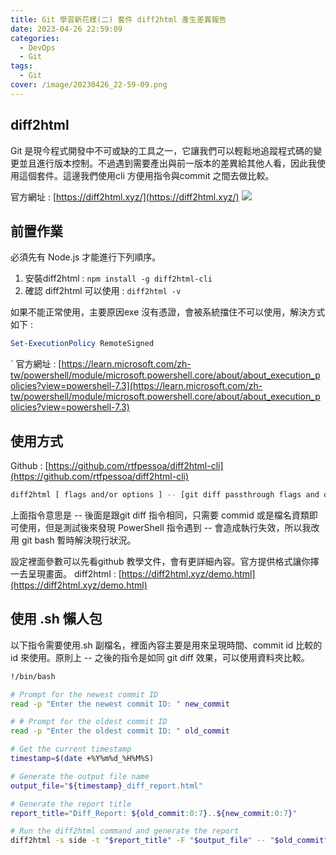 ```yaml
---
title: Git 學習新花樣(二) 套件 diff2html 產生差異報告
date: 2023-04-26 22:59:09
categories: 
  - DevOps
  - Git
tags: 
  - Git
cover: /image/20230426_22-59-09.png
---
```


## diff2html
Git 是現今程式開發中不可或缺的工具之一，它讓我們可以輕鬆地追蹤程式碼的變更並且進行版本控制。不過遇到需要產出與前一版本的差異給其他人看，因此我使用這個套件。這邊我們使用cli 方便用指令與commit 之間去做比較。

官方網址 : [https://diff2html.xyz/](https://diff2html.xyz/)
![](/image/20230426_22-59-09.png)


## 前置作業
必須先有 Node.js 才能進行下列順序。
1. 安裝diff2html : ```npm install -g diff2html-cli```
2. 確認 diff2html 可以使用 : ``` diff2html -v ```

如果不能正常使用，主要原因exe 沒有憑證，會被系統擋住不可以使用，解決方式如下 :
```powershell
Set-ExecutionPolicy RemoteSigned
```
`
官方網址 : [https://learn.microsoft.com/zh-tw/powershell/module/microsoft.powershell.core/about/about_execution_policies?view=powershell-7.3](https://learn.microsoft.com/zh-tw/powershell/module/microsoft.powershell.core/about/about_execution_policies?view=powershell-7.3)


## 使用方式
Github : [https://github.com/rtfpessoa/diff2html-cli](https://github.com/rtfpessoa/diff2html-cli)

```bash
diff2html [ flags and/or options ] -- [git diff passthrough flags and options]
```
上面指令意思是 -- 後面是跟git diff 指令相同，只需要 commid 或是檔名資類即可使用，但是測試後來發現 PowerShell 指令遇到 -- 會造成執行失效，所以我改用 git bash 暫時解決現行狀況。

設定裡面參數可以先看github 教學文件，會有更詳細內容。官方提供格式讓你擇一去呈現畫面。
diff2html : [https://diff2html.xyz/demo.html](https://diff2html.xyz/demo.html)

## 使用 .sh 懶人包
以下指令需要使用.sh 副檔名，裡面內容主要是用來呈現時間、commit id 比較的id 來使用。原則上 -- 之後的指令是如同 git diff 效果，可以使用資料夾比較。
```bash
!/bin/bash

# Prompt for the newest commit ID
read -p "Enter the newest commit ID: " new_commit

# # Prompt for the oldest commit ID
read -p "Enter the oldest commit ID: " old_commit

# Get the current timestamp
timestamp=$(date +%Y%m%d_%H%M%S)

# Generate the output file name
output_file="${timestamp}_diff_report.html"

# Generate the report title
report_title="Diff_Report: ${old_commit:0:7}..${new_commit:0:7}"

# Run the diff2html command and generate the report
diff2html -s side -t "$report_title" -F "$output_file" -- "$old_commit" "$new_commit"

```